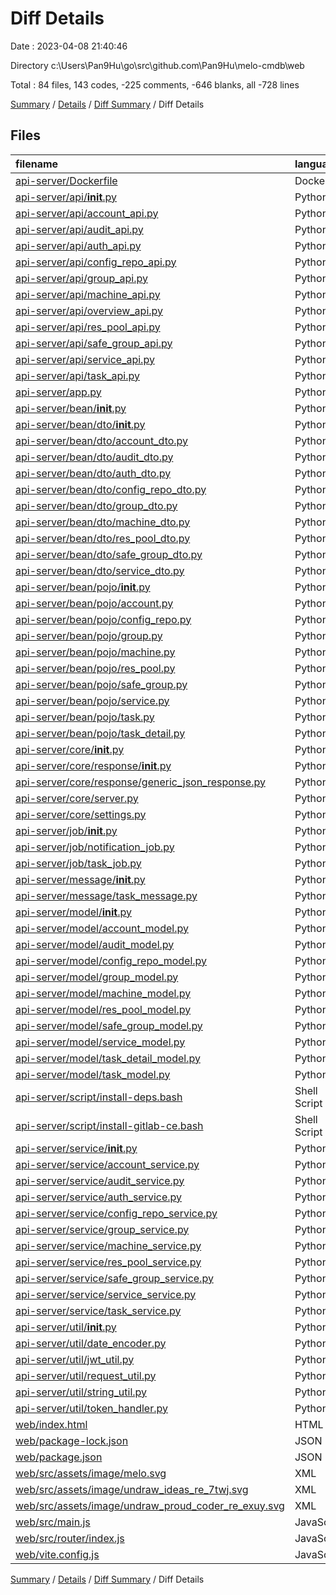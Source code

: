 # Diff Details

Date : 2023-04-08 21:40:46

Directory c:\\Users\\Pan9Hu\\go\\src\\github.com\\Pan9Hu\\melo-cmdb\\web

Total : 84 files,  143 codes, -225 comments, -646 blanks, all -728 lines

[Summary](results.md) / [Details](details.md) / [Diff Summary](diff.md) / Diff Details

## Files
| filename | language | code | comment | blank | total |
| :--- | :--- | ---: | ---: | ---: | ---: |
| [api-server/Dockerfile](/api-server/Dockerfile) | Docker | 0 | 0 | -1 | -1 |
| [api-server/api/__init__.py](/api-server/api/__init__.py) | Python | -2 | -2 | -2 | -6 |
| [api-server/api/account_api.py](/api-server/api/account_api.py) | Python | -165 | -9 | -26 | -200 |
| [api-server/api/audit_api.py](/api-server/api/audit_api.py) | Python | -21 | 0 | -8 | -29 |
| [api-server/api/auth_api.py](/api-server/api/auth_api.py) | Python | -60 | -8 | -9 | -77 |
| [api-server/api/config_repo_api.py](/api-server/api/config_repo_api.py) | Python | -60 | 0 | -23 | -83 |
| [api-server/api/group_api.py](/api-server/api/group_api.py) | Python | -114 | -18 | -20 | -152 |
| [api-server/api/machine_api.py](/api-server/api/machine_api.py) | Python | -24 | 0 | -10 | -34 |
| [api-server/api/overview_api.py](/api-server/api/overview_api.py) | Python | -3 | 0 | -3 | -6 |
| [api-server/api/res_pool_api.py](/api-server/api/res_pool_api.py) | Python | -18 | 0 | -10 | -28 |
| [api-server/api/safe_group_api.py](/api-server/api/safe_group_api.py) | Python | -54 | 0 | -23 | -77 |
| [api-server/api/service_api.py](/api-server/api/service_api.py) | Python | -64 | -5 | -18 | -87 |
| [api-server/api/task_api.py](/api-server/api/task_api.py) | Python | -53 | -22 | -16 | -91 |
| [api-server/app.py](/api-server/app.py) | Python | -27 | 0 | -4 | -31 |
| [api-server/bean/__init__.py](/api-server/bean/__init__.py) | Python | -2 | -2 | -2 | -6 |
| [api-server/bean/dto/__init__.py](/api-server/bean/dto/__init__.py) | Python | -2 | -2 | -2 | -6 |
| [api-server/bean/dto/account_dto.py](/api-server/bean/dto/account_dto.py) | Python | -75 | -9 | -33 | -117 |
| [api-server/bean/dto/audit_dto.py](/api-server/bean/dto/audit_dto.py) | Python | -2 | -2 | -1 | -5 |
| [api-server/bean/dto/auth_dto.py](/api-server/bean/dto/auth_dto.py) | Python | -7 | 0 | -3 | -10 |
| [api-server/bean/dto/config_repo_dto.py](/api-server/bean/dto/config_repo_dto.py) | Python | -2 | -2 | -1 | -5 |
| [api-server/bean/dto/group_dto.py](/api-server/bean/dto/group_dto.py) | Python | -33 | -3 | -15 | -51 |
| [api-server/bean/dto/machine_dto.py](/api-server/bean/dto/machine_dto.py) | Python | -2 | -2 | -1 | -5 |
| [api-server/bean/dto/res_pool_dto.py](/api-server/bean/dto/res_pool_dto.py) | Python | -2 | -2 | -1 | -5 |
| [api-server/bean/dto/safe_group_dto.py](/api-server/bean/dto/safe_group_dto.py) | Python | -2 | -2 | -1 | -5 |
| [api-server/bean/dto/service_dto.py](/api-server/bean/dto/service_dto.py) | Python | -2 | -2 | -1 | -5 |
| [api-server/bean/pojo/__init__.py](/api-server/bean/pojo/__init__.py) | Python | -2 | -2 | -2 | -6 |
| [api-server/bean/pojo/account.py](/api-server/bean/pojo/account.py) | Python | -68 | -10 | -35 | -113 |
| [api-server/bean/pojo/config_repo.py](/api-server/bean/pojo/config_repo.py) | Python | -44 | -6 | -23 | -73 |
| [api-server/bean/pojo/group.py](/api-server/bean/pojo/group.py) | Python | -32 | -4 | -18 | -54 |
| [api-server/bean/pojo/machine.py](/api-server/bean/pojo/machine.py) | Python | -52 | -7 | -25 | -84 |
| [api-server/bean/pojo/res_pool.py](/api-server/bean/pojo/res_pool.py) | Python | -56 | -8 | -29 | -93 |
| [api-server/bean/pojo/safe_group.py](/api-server/bean/pojo/safe_group.py) | Python | -38 | -5 | -20 | -63 |
| [api-server/bean/pojo/service.py](/api-server/bean/pojo/service.py) | Python | -50 | -7 | -26 | -83 |
| [api-server/bean/pojo/task.py](/api-server/bean/pojo/task.py) | Python | -104 | -16 | -51 | -171 |
| [api-server/bean/pojo/task_detail.py](/api-server/bean/pojo/task_detail.py) | Python | -38 | -5 | -20 | -63 |
| [api-server/core/__init__.py](/api-server/core/__init__.py) | Python | -2 | -2 | -2 | -6 |
| [api-server/core/response/__init__.py](/api-server/core/response/__init__.py) | Python | -2 | -2 | -2 | -6 |
| [api-server/core/response/generic_json_response.py](/api-server/core/response/generic_json_response.py) | Python | -11 | -4 | -3 | -18 |
| [api-server/core/server.py](/api-server/core/server.py) | Python | -20 | 0 | -5 | -25 |
| [api-server/core/settings.py](/api-server/core/settings.py) | Python | -17 | 0 | -1 | -18 |
| [api-server/job/__init__.py](/api-server/job/__init__.py) | Python | -2 | -2 | -2 | -6 |
| [api-server/job/notification_job.py](/api-server/job/notification_job.py) | Python | -79 | -16 | -10 | -105 |
| [api-server/job/task_job.py](/api-server/job/task_job.py) | Python | -2 | 0 | 0 | -2 |
| [api-server/message/__init__.py](/api-server/message/__init__.py) | Python | -2 | -2 | -2 | -6 |
| [api-server/message/task_message.py](/api-server/message/task_message.py) | Python | -2 | -2 | -2 | -6 |
| [api-server/model/__init__.py](/api-server/model/__init__.py) | Python | -2 | -2 | -2 | -6 |
| [api-server/model/account_model.py](/api-server/model/account_model.py) | Python | -86 | 0 | -15 | -101 |
| [api-server/model/audit_model.py](/api-server/model/audit_model.py) | Python | 0 | 0 | -1 | -1 |
| [api-server/model/config_repo_model.py](/api-server/model/config_repo_model.py) | Python | 0 | 0 | -1 | -1 |
| [api-server/model/group_model.py](/api-server/model/group_model.py) | Python | -65 | -1 | -15 | -81 |
| [api-server/model/machine_model.py](/api-server/model/machine_model.py) | Python | 0 | 0 | -1 | -1 |
| [api-server/model/res_pool_model.py](/api-server/model/res_pool_model.py) | Python | 0 | 0 | -1 | -1 |
| [api-server/model/safe_group_model.py](/api-server/model/safe_group_model.py) | Python | 0 | 0 | -1 | -1 |
| [api-server/model/service_model.py](/api-server/model/service_model.py) | Python | 0 | 0 | -1 | -1 |
| [api-server/model/task_detail_model.py](/api-server/model/task_detail_model.py) | Python | 0 | 0 | -1 | -1 |
| [api-server/model/task_model.py](/api-server/model/task_model.py) | Python | 0 | 0 | -1 | -1 |
| [api-server/script/install-deps.bash](/api-server/script/install-deps.bash) | Shell Script | -52 | -2 | -15 | -69 |
| [api-server/script/install-gitlab-ce.bash](/api-server/script/install-gitlab-ce.bash) | Shell Script | -8 | -1 | -4 | -13 |
| [api-server/service/__init__.py](/api-server/service/__init__.py) | Python | -2 | -2 | -2 | -6 |
| [api-server/service/account_service.py](/api-server/service/account_service.py) | Python | -50 | 0 | -10 | -60 |
| [api-server/service/audit_service.py](/api-server/service/audit_service.py) | Python | -4 | 0 | -2 | -6 |
| [api-server/service/auth_service.py](/api-server/service/auth_service.py) | Python | -24 | 0 | -5 | -29 |
| [api-server/service/config_repo_service.py](/api-server/service/config_repo_service.py) | Python | -19 | 0 | -7 | -26 |
| [api-server/service/group_service.py](/api-server/service/group_service.py) | Python | -32 | 0 | -9 | -41 |
| [api-server/service/machine_service.py](/api-server/service/machine_service.py) | Python | -7 | 0 | -3 | -10 |
| [api-server/service/res_pool_service.py](/api-server/service/res_pool_service.py) | Python | -7 | 0 | -3 | -10 |
| [api-server/service/safe_group_service.py](/api-server/service/safe_group_service.py) | Python | -19 | 0 | -7 | -26 |
| [api-server/service/service_service.py](/api-server/service/service_service.py) | Python | -22 | 0 | -8 | -30 |
| [api-server/service/task_service.py](/api-server/service/task_service.py) | Python | -14 | 0 | -5 | -19 |
| [api-server/util/__init__.py](/api-server/util/__init__.py) | Python | -2 | -2 | -2 | -6 |
| [api-server/util/date_encoder.py](/api-server/util/date_encoder.py) | Python | -10 | 0 | -3 | -13 |
| [api-server/util/jwt_util.py](/api-server/util/jwt_util.py) | Python | -63 | -14 | -8 | -85 |
| [api-server/util/request_util.py](/api-server/util/request_util.py) | Python | -29 | -13 | -10 | -52 |
| [api-server/util/string_util.py](/api-server/util/string_util.py) | Python | -9 | 0 | -5 | -14 |
| [api-server/util/token_handler.py](/api-server/util/token_handler.py) | Python | -33 | 0 | -5 | -38 |
| [web/index.html](/web/index.html) | HTML | 65 | 0 | 1 | 66 |
| [web/package-lock.json](/web/package-lock.json) | JSON | 1,878 | 0 | 1 | 1,879 |
| [web/package.json](/web/package.json) | JSON | 24 | 0 | 1 | 25 |
| [web/src/assets/image/melo.svg](/web/src/assets/image/melo.svg) | XML | 1 | 0 | 0 | 1 |
| [web/src/assets/image/undraw_ideas_re_7twj.svg](/web/src/assets/image/undraw_ideas_re_7twj.svg) | XML | 1 | 0 | 0 | 1 |
| [web/src/assets/image/undraw_proud_coder_re_exuy.svg](/web/src/assets/image/undraw_proud_coder_re_exuy.svg) | XML | 1 | 0 | 0 | 1 |
| [web/src/main.js](/web/src/main.js) | JavaScript | 28 | 4 | 8 | 40 |
| [web/src/router/index.js](/web/src/router/index.js) | JavaScript | 100 | 0 | 3 | 103 |
| [web/vite.config.js](/web/vite.config.js) | JavaScript | 23 | 0 | 5 | 28 |

[Summary](results.md) / [Details](details.md) / [Diff Summary](diff.md) / Diff Details